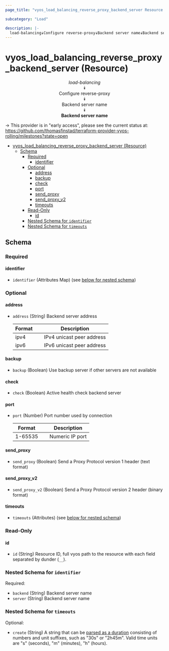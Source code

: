 ```yaml
---
page_title: "vyos_load_balancing_reverse_proxy_backend_server Resource - vyos"

subcategory: "Load"

description: |-
  load-balancing⯯Configure reverse-proxy⯯Backend server name⯯Backend server name
---
```


# vyos_load_balancing_reverse_proxy_backend_server (Resource)
<center>

*load-balancing*  
⯯  
Configure reverse-proxy  
⯯  
Backend server name  
⯯  
**Backend server name**


</center>

-> This provider is in "early access", please see the current status at: https://github.com/thomasfinstad/terraform-provider-vyos-rolling/milestones?state=open

<!--TOC-->

- [vyos_load_balancing_reverse_proxy_backend_server (Resource)](#vyos_load_balancing_reverse_proxy_backend_server-resource)
  - [Schema](#schema)
    - [Required](#required)
      - [identifier](#identifier)
    - [Optional](#optional)
      - [address](#address)
      - [backup](#backup)
      - [check](#check)
      - [port](#port)
      - [send_proxy](#send_proxy)
      - [send_proxy_v2](#send_proxy_v2)
      - [timeouts](#timeouts)
    - [Read-Only](#read-only)
      - [id](#id)
    - [Nested Schema for `identifier`](#nested-schema-for-identifier)
    - [Nested Schema for `timeouts`](#nested-schema-for-timeouts)

<!--TOC-->

<!-- schema generated by tfplugindocs -->
## Schema

### Required

#### identifier
- `identifier` (Attributes Map) (see [below for nested schema](#nestedatt--identifier))

### Optional

#### address
- `address` (String) Backend server address

    |  Format  &emsp;|  Description                |
    |----------|-----------------------------|
    |  ipv4    &emsp;|  IPv4 unicast peer address  |
    |  ipv6    &emsp;|  IPv6 unicast peer address  |
#### backup
- `backup` (Boolean) Use backup server if other servers are not available
#### check
- `check` (Boolean) Active health check backend server
#### port
- `port` (Number) Port number used by connection

    |  Format   &emsp;|  Description      |
    |-----------|-------------------|
    |  1-65535  &emsp;|  Numeric IP port  |
#### send_proxy
- `send_proxy` (Boolean) Send a Proxy Protocol version 1 header (text format)
#### send_proxy_v2
- `send_proxy_v2` (Boolean) Send a Proxy Protocol version 2 header (binary format)
#### timeouts
- `timeouts` (Attributes) (see [below for nested schema](#nestedatt--timeouts))

### Read-Only

#### id
- `id` (String) Resource ID, full vyos path to the resource with each field separated by dunder (`__`).

<a id="nestedatt--identifier"></a>
### Nested Schema for `identifier`

Required:

- `backend` (String) Backend server name
- `server` (String) Backend server name


<a id="nestedatt--timeouts"></a>
### Nested Schema for `timeouts`

Optional:

- `create` (String) A string that can be [parsed as a duration](https://pkg.go.dev/time#ParseDuration) consisting of numbers and unit suffixes, such as &#34;30s&#34; or &#34;2h45m&#34;. Valid time units are &#34;s&#34; (seconds), &#34;m&#34; (minutes), &#34;h&#34; (hours).
